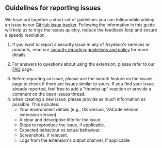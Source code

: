 ## Guidelines for reporting issues

We have put together a short set of guidelines you can follow while adding an issue to our [GitHub issue tracker](https://github.com/azydeco/support-image-storage-explorer/issues). Following the information in this guide will help us to trige the issues quickly, reduce the feedback loop and ensure a speedy resolution.

1. If you want to report a security issue in any of Azydeco's services or products, read our [security reporting guidelines and policy](https://www.azydeco.com/vulnerability-reporting) for more details.

2. For answers to questions about using the extension, please refer to our [FAQ](https://www.azydeco.com/faq-image-storage-explorer) page.
<!-- 3. If you have a feature request, please check our [roadmap](https://www.azydeco.com/roadmap-image-storage-explorer) to see if it is already planned. If not, feel free to add it as an issue. -->
3. Before reporting an issue, please use the search feature on the issues page to check if there are issues similar to yours. If you find your issue already reported, feel free to add a "thumbs up" reaction or provide a comment on the open issues thread.
4. when creating a new issue, please provide as much information as possible. This includes:
   - Your environment details (e.g., OS version, VSCode version, extension version).
   - A clear and descriptive title for the issue.
   - Steps to reproduce the issue, if applicable.
   - Expected behaviour vs actual behaviour.
   - Screenshots, if relevant.
   - Logs from the extension's output channel, if applicable.
